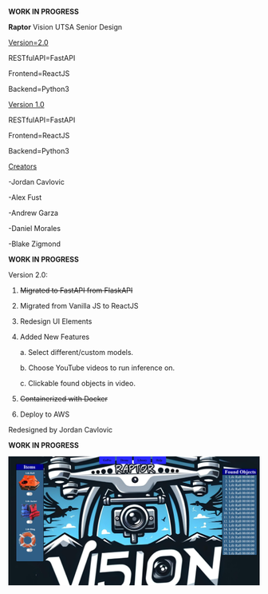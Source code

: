 **WORK IN PROGRESS**

**Raptor** Vision UTSA Senior Design


<ins>Version=2.0</ins>

RESTfulAPI=FastAPI
          
Frontend=ReactJS
          
Backend=Python3

<ins>Version 1.0</ins>

RESTfulAPI=FastAPI

Frontend=ReactJS

Backend=Python3


  
<ins>Creators</ins>

 -Jordan Cavlovic
 
 -Alex Fust
 
 -Andrew Garza
 
 -Daniel Morales
 
 -Blake Zigmond
      
  
**WORK IN PROGRESS**

Version 2.0:
1. ~~Migrated to FastAPI from FlaskAPI~~
2. Migrated from Vanilla JS to ReactJS
3. Redesign UI Elements
5. Added New Features

   
    a. Select different/custom models.
  
    b. Choose YouTube videos to run inference on.
  
    c. Clickable found objects in video.
  
6. ~~Containerized with Docker~~
7. Deploy to AWS

Redesigned by Jordan Cavlovic

**WORK IN PROGRESS**

![Alt text](https://github.com/Jcavlovic/raptorv2/blob/master/raptor%20preview.png?raw=true "Title")

